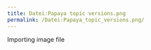 ```yaml
---
title: Datei:Papaya topic versions.png
permalink: /Datei:Papaya_topic_versions.png/
---
```


Importing image file